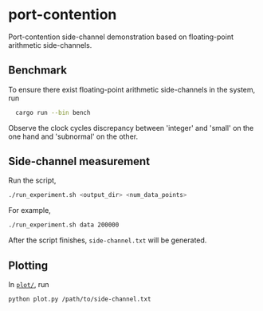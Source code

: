 # port-contention
Port-contention side-channel demonstration based on floating-point arithmetic side-channels.
## Benchmark
To ensure there exist floating-point arithmetic side-channels in the system, run
```bash
  cargo run --bin bench
```
Observe the clock cycles discrepancy between 'integer' and 'small' on the one hand and 'subnormal' on the other.
## Side-channel measurement
Run the script,
```bash
./run_experiment.sh <output_dir> <num_data_points>
```
For example,
```bash
./run_experiment.sh data 200000 
```
After the script finishes, `side-channel.txt` will be generated.

## Plotting
In [`plot/`](plot), run
```bash
python plot.py /path/to/side-channel.txt
```
